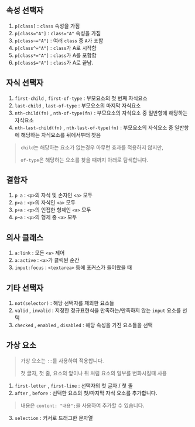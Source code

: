 ## 속성 선택자
1. `p[class]` : `class` 속성을 가짐
2. `p[class="A"]` : `class="A"` 속성을 가짐
3. `p[class~="A"]` : 여러 `class` 중 `A`가 포함
4. `p[class^="A"]` : `class`가 A로 시작함
5. `p[class*="A"]` : `class`가 A를 포함함
6. `p[class$="A"]` : `class`가 A로 끝남.

## 자식 선택자
1. `first-child` , `first-of-type` : 부모요소의 첫 번째 자식요소
2. `last-child` , `last-of-type` : 부모요소의 마지막 자식요소
3. `nth-child(fn)` , `nth-of-type(fn)` : 부모요소의 자식요소 중 일반항에 해당하는 자식요소
4. `nth-last-child(fn)` , `nth-last-of-type(fn)` : 부모요소의 자식요소 중 일반항에 해당하는 자식요소를 뒤에서부터 찾음
> `child`는 해당하는 요소가 없는경우 아무런 효과를 적용하지 않지만,
> 
> `of-type`은 해당하는 요소를 찾을 때까지 아래로 탐색합니다. 

## 결합자
1. `p a` : `<p>`의 자식 및 손자인 `<a>` 모두
2. `p>a` : `<p>`의 자식인 `<a>` 모두
3. `p+a` : `<p>`의 인접한 형제인 `<a>` 모두
4. `p~a` : `<p>`의 형제 중 `<a>` 모두

## 의사 클래스
1. `a:link` : 모든 `<a>` 제어
2. `a:active` : `<a>`가 클릭된 순간
3. `input:focus` : `<textarea>` 등에 포커스가 들어왔을 때

## 기타 선택자
1. `not(selector)` : 해당 선택자를 제외한 요소들
2. `valid` , `invalid` : 지정한 정규표현식을 만족하는/만족하지 않는 `input` 요소를 선택
3. `checked` , `enabled` , `disabled` : 해당 속성을 가진 요소들을 선택

## 가상 요소
> 가상 요소는 `::`를 사용하여 적용합니다.
>
> 첫 글자, 첫 줄, 요소의 앞이나 뒤 처럼 요소의 일부를 변화시킬때 사용
1. `first-letter` , `first-line` : 선택자의 첫 글자 / 첫 줄
2. `after` , `before` : 선택한 요소의 첫/마지막 자식 요소를 추가합니다.
> 내용은 `content: "내용";`을 사용하여 추가할 수 있습니다.
3. `selection` : 커서로 드래그한 문자열